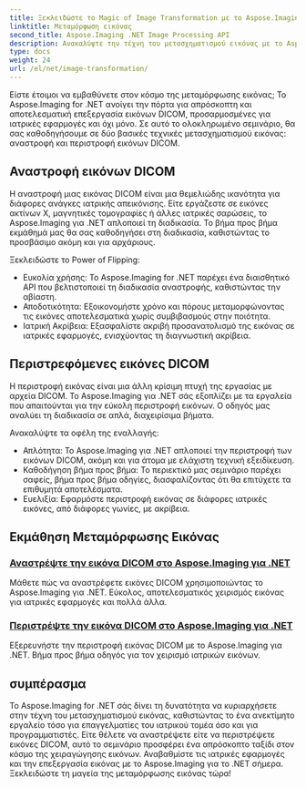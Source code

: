 ```yaml
---
title: Ξεκλειδώστε το Magic of Image Transformation με το Aspose.Imaging .NET
linktitle: Μεταμόρφωση εικόνας
second_title: Aspose.Imaging .NET Image Processing API
description: Ανακαλύψτε την τέχνη του μετασχηματισμού εικόνας με το Aspose.Imaging για .NET. Μάθετε να αναστρέφετε και να περιστρέφετε τις εικόνες DICOM χωρίς κόπο για ιατρικές εφαρμογές και πολλά άλλα.
type: docs
weight: 24
url: /el/net/image-transformation/
---
```


Είστε έτοιμοι να εμβαθύνετε στον κόσμο της μεταμόρφωσης εικόνας; Το Aspose.Imaging for .NET ανοίγει την πόρτα για απρόσκοπτη και αποτελεσματική επεξεργασία εικόνων DICOM, προσαρμοσμένες για ιατρικές εφαρμογές και όχι μόνο. Σε αυτό το ολοκληρωμένο σεμινάριο, θα σας καθοδηγήσουμε σε δύο βασικές τεχνικές μετασχηματισμού εικόνας: αναστροφή και περιστροφή εικόνων DICOM. 

## Αναστροφή εικόνων DICOM

Η αναστροφή μιας εικόνας DICOM είναι μια θεμελιώδης ικανότητα για διάφορες ανάγκες ιατρικής απεικόνισης. Είτε εργάζεστε σε εικόνες ακτίνων Χ, μαγνητικές τομογραφίες ή άλλες ιατρικές σαρώσεις, το Aspose.Imaging για .NET απλοποιεί τη διαδικασία. Το βήμα προς βήμα εκμάθημά μας θα σας καθοδηγήσει στη διαδικασία, καθιστώντας το προσβάσιμο ακόμη και για αρχάριους.

Ξεκλειδώστε το Power of Flipping:
- Ευκολία χρήσης: Το Aspose.Imaging for .NET παρέχει ένα διαισθητικό API που βελτιστοποιεί τη διαδικασία αναστροφής, καθιστώντας την αβίαστη.
- Αποδοτικότητα: Εξοικονομήστε χρόνο και πόρους μεταμορφώνοντας τις εικόνες αποτελεσματικά χωρίς συμβιβασμούς στην ποιότητα.
- Ιατρική Ακρίβεια: Εξασφαλίστε ακριβή προσανατολισμό της εικόνας σε ιατρικές εφαρμογές, ενισχύοντας τη διαγνωστική ακρίβεια.

## Περιστρεφόμενες εικόνες DICOM

Η περιστροφή εικόνας είναι μια άλλη κρίσιμη πτυχή της εργασίας με αρχεία DICOM. Το Aspose.Imaging για .NET σάς εξοπλίζει με τα εργαλεία που απαιτούνται για την εύκολη περιστροφή εικόνων. Ο οδηγός μας αναλύει τη διαδικασία σε απλά, διαχειρίσιμα βήματα.

Ανακαλύψτε τα οφέλη της εναλλαγής:
- Απλότητα: Το Aspose.Imaging για .NET απλοποιεί την περιστροφή των εικόνων DICOM, ακόμη και για άτομα με ελάχιστη τεχνική εξειδίκευση.
- Καθοδήγηση βήμα προς βήμα: Το περιεκτικό μας σεμινάριο παρέχει σαφείς, βήμα προς βήμα οδηγίες, διασφαλίζοντας ότι θα επιτύχετε τα επιθυμητά αποτελέσματα.
- Ευελιξία: Εφαρμόστε περιστροφή εικόνας σε διάφορες ιατρικές εικόνες, από διάφορες γωνίες, με ακρίβεια.

## Εκμάθηση Μεταμόρφωσης Εικόνας
### [Αναστρέψτε την εικόνα DICOM στο Aspose.Imaging για .NET](./flip-dicom-image/)
Μάθετε πώς να αναστρέφετε εικόνες DICOM χρησιμοποιώντας το Aspose.Imaging για .NET. Εύκολος, αποτελεσματικός χειρισμός εικόνας για ιατρικές εφαρμογές και πολλά άλλα.
### [Περιστρέψτε την εικόνα DICOM στο Aspose.Imaging για .NET](./rotate-dicom-image/)
Εξερευνήστε την περιστροφή εικόνας DICOM με το Aspose.Imaging για .NET. Βήμα προς βήμα οδηγός για τον χειρισμό ιατρικών εικόνων.

## συμπέρασμα

Το Aspose.Imaging for .NET σάς δίνει τη δυνατότητα να κυριαρχήσετε στην τέχνη του μετασχηματισμού εικόνας, καθιστώντας το ένα ανεκτίμητο εργαλείο τόσο για επαγγελματίες του ιατρικού τομέα όσο και για προγραμματιστές. Είτε θέλετε να αναστρέψετε είτε να περιστρέψετε εικόνες DICOM, αυτό το σεμινάριο προσφέρει ένα απρόσκοπτο ταξίδι στον κόσμο της χειραγώγησης εικόνων. Αναβαθμίστε τις ιατρικές εφαρμογές και την επεξεργασία εικόνας με το Aspose.Imaging για το .NET σήμερα. Ξεκλειδώστε τη μαγεία της μεταμόρφωσης εικόνας τώρα!